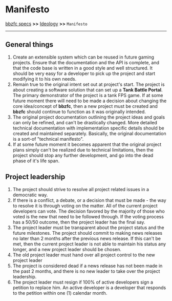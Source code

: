 # Manifesto

[bbzfc specs](../bbzfc_specs.md) **>>** [Ideology](ideology.md) **>>** `Manifesto`

---


## General things

1. Create an extensible system which can be reused in future gaming projects. Ensure that the documentation and the API
is complete, and that the code base is written in a good style and well structured. It should be very easy for a
developer to pick up the project and start modifying it to his own needs.
2. Remain true to the original intent set out at project's start. The project is about creating a software solution that
can set up a **Tank Battle Portal**. The primary demonstrator of the project is a tank FPS game. If at some future
moment there will need to be made a decision about changing the core idea/concept of **bbzfc**, then a new project must
be created and **bbzfc** should continue to function as it was originally intended.
3. The original project documentation outlining the project ideas and goals can only be refined, and can't be
drastically changed. More detailed technical documentation with implementation specific details should be created and
maintained separately. Basically, the original documentation is a sort-of "technical manifesto".
4. If at some future moment it becomes apparent that the original project  plans simply can't be realized due to
technical limitations, then the project should stop any further development, and go into the dead phase of it's life
span.


## Project leadership

1. The project should strive to resolve all project related issues in a democratic way.
2. If there is a conflict, a debate, or a decision that must be made - the way to resolve it is through voting on the
matter. All of the current project developers can vote. The decision favored by the majority of those who voted is the
new that need to be followed through. If the voting process has a 50/50 outcome, then the project leader has the final
say.
3. The project leader must be transparent about the project status and the future milestones. The project should commit
to making news releases no later than 2 months after the previous news release. If this can't be met, then
the current project leader is not able to maintain his status any longer, and a new project leader should be chosen.
4. The old project leader must hand over all project control to the new project leader
5. The project is considered dead if a news release has not been made in the past 2 months, and there is no new leader
to take over the project leadership.
6. The project leader must resign if 100% of active developers sign a petition to replace him. An active developer is
a developer that responds to the petition within one (1) calendar month.
